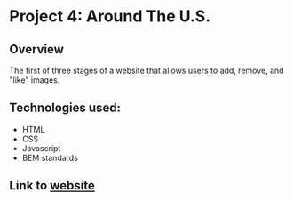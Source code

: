 # Project 4: Around The U.S.

## Overview

The first of three stages of a website that allows users to add, remove, and "like" images.

## Technologies used:

- HTML
- CSS
- Javascript
- BEM standards

## Link to [**website**](https://sk8mdw.github.io/web_project_4/)
